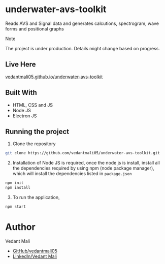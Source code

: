 # underwater-avs-toolkit
Reads AVS and Signal data and generates calcutions, spectrogram, wave forms and positional graphs
> [!NOTE]
> The project is under production. Details might change based on progress.

## Live Here
[vedantmali05.github.io/underwater-avs-toolkit](https://vedantmali05.github.io/underwater-avs-toolkit)

## Built With
- HTML, CSS and JS
- Node JS
- Electron JS


## Running the project
1. Clone the repository
``` bash
git clone https://github.com/vedantmali05/underwater-avs-toolkit.git
```

2. Installation of Node JS is required, once the node js is install, install all the dependencies required by using npm (node package manager), which will install the dependencies listed in `package.json`

```bash
npm init
npm install
```

3. To run the application,
```bash
npm start
```
<!-- 
# Features
-
-
- -->

# Author
Vedant Mali
- [GitHub/vedantmali05](https://github.com/vedantmali05)
- [LinkedIn/Vedant Mali](https://www.linkedin.com/in/vedant-mali-675038267/)
